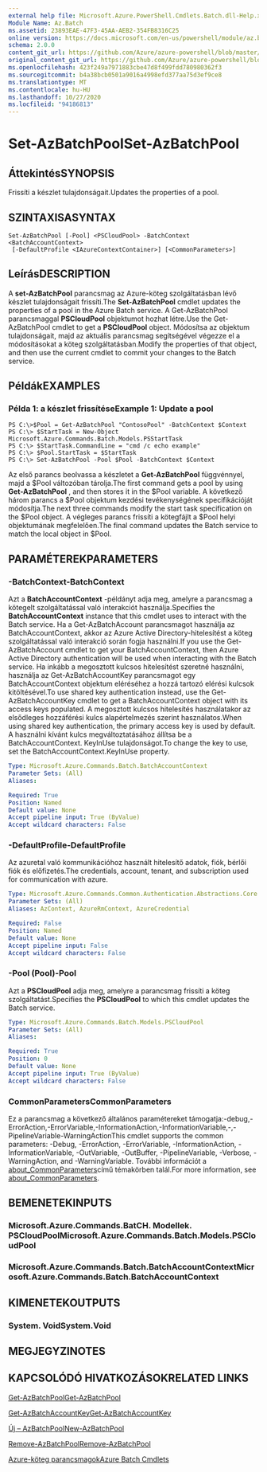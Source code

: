 ```yaml
---
external help file: Microsoft.Azure.PowerShell.Cmdlets.Batch.dll-Help.xml
Module Name: Az.Batch
ms.assetid: 23893EAE-47F3-45AA-AEB2-354FB8316C25
online version: https://docs.microsoft.com/en-us/powershell/module/az.batch/set-azbatchpool
schema: 2.0.0
content_git_url: https://github.com/Azure/azure-powershell/blob/master/src/Batch/Batch/help/Set-AzBatchPool.md
original_content_git_url: https://github.com/Azure/azure-powershell/blob/master/src/Batch/Batch/help/Set-AzBatchPool.md
ms.openlocfilehash: 423f249a7971883cbe47d8f499fdd780980362f3
ms.sourcegitcommit: b4a38bcb0501a9016a4998efd377aa75d3ef9ce8
ms.translationtype: MT
ms.contentlocale: hu-HU
ms.lasthandoff: 10/27/2020
ms.locfileid: "94186813"
---
```

# <span data-ttu-id="7a73e-101">Set-AzBatchPool</span><span class="sxs-lookup"><span data-stu-id="7a73e-101">Set-AzBatchPool</span></span>

## <span data-ttu-id="7a73e-102">Áttekintés</span><span class="sxs-lookup"><span data-stu-id="7a73e-102">SYNOPSIS</span></span>
<span data-ttu-id="7a73e-103">Frissíti a készlet tulajdonságait.</span><span class="sxs-lookup"><span data-stu-id="7a73e-103">Updates the properties of a pool.</span></span>

## <span data-ttu-id="7a73e-104">SZINTAXISA</span><span class="sxs-lookup"><span data-stu-id="7a73e-104">SYNTAX</span></span>

```
Set-AzBatchPool [-Pool] <PSCloudPool> -BatchContext <BatchAccountContext>
 [-DefaultProfile <IAzureContextContainer>] [<CommonParameters>]
```

## <span data-ttu-id="7a73e-105">Leírás</span><span class="sxs-lookup"><span data-stu-id="7a73e-105">DESCRIPTION</span></span>
<span data-ttu-id="7a73e-106">A **set-AzBatchPool** parancsmag az Azure-köteg szolgáltatásban lévő készlet tulajdonságait frissíti.</span><span class="sxs-lookup"><span data-stu-id="7a73e-106">The **Set-AzBatchPool** cmdlet updates the properties of a pool in the Azure Batch service.</span></span>
<span data-ttu-id="7a73e-107">A Get-AzBatchPool parancsmaggal **PSCloudPool** objektumot hozhat létre.</span><span class="sxs-lookup"><span data-stu-id="7a73e-107">Use the Get-AzBatchPool cmdlet to get a **PSCloudPool** object.</span></span>
<span data-ttu-id="7a73e-108">Módosítsa az objektum tulajdonságait, majd az aktuális parancsmag segítségével végezze el a módosításokat a köteg szolgáltatásban.</span><span class="sxs-lookup"><span data-stu-id="7a73e-108">Modify the properties of that object, and then use the current cmdlet to commit your changes to the Batch service.</span></span>

## <span data-ttu-id="7a73e-109">Példák</span><span class="sxs-lookup"><span data-stu-id="7a73e-109">EXAMPLES</span></span>

### <span data-ttu-id="7a73e-110">Példa 1: a készlet frissítése</span><span class="sxs-lookup"><span data-stu-id="7a73e-110">Example 1: Update a pool</span></span>
```
PS C:\>$Pool = Get-AzBatchPool "ContosoPool" -BatchContext $Context
PS C:\> $StartTask = New-Object Microsoft.Azure.Commands.Batch.Models.PSStartTask
PS C:\> $StartTask.CommandLine = "cmd /c echo example"
PS C:\> $Pool.StartTask = $StartTask
PS C:\> Set-AzBatchPool -Pool $Pool -BatchContext $Context
```

<span data-ttu-id="7a73e-111">Az első parancs beolvassa a készletet a **Get-AzBatchPool** függvénnyel, majd a $Pool változóban tárolja.</span><span class="sxs-lookup"><span data-stu-id="7a73e-111">The first command gets a pool by using **Get-AzBatchPool** , and then stores it in the $Pool variable.</span></span>
<span data-ttu-id="7a73e-112">A következő három parancs a $Pool objektum kezdési tevékenységének specifikációját módosítja.</span><span class="sxs-lookup"><span data-stu-id="7a73e-112">The next three commands modify the start task specification on the $Pool object.</span></span>
<span data-ttu-id="7a73e-113">A végleges parancs frissíti a kötegfájlt a $Pool helyi objektumának megfelelően.</span><span class="sxs-lookup"><span data-stu-id="7a73e-113">The final command updates the Batch service to match the local object in $Pool.</span></span>

## <span data-ttu-id="7a73e-114">PARAMÉTEREK</span><span class="sxs-lookup"><span data-stu-id="7a73e-114">PARAMETERS</span></span>

### <span data-ttu-id="7a73e-115">-BatchContext</span><span class="sxs-lookup"><span data-stu-id="7a73e-115">-BatchContext</span></span>
<span data-ttu-id="7a73e-116">Azt a **BatchAccountContext** -példányt adja meg, amelyre a parancsmag a kötegelt szolgáltatással való interakciót használja.</span><span class="sxs-lookup"><span data-stu-id="7a73e-116">Specifies the **BatchAccountContext** instance that this cmdlet uses to interact with the Batch service.</span></span>
<span data-ttu-id="7a73e-117">Ha a Get-AzBatchAccount parancsmagot használja az BatchAccountContext, akkor az Azure Active Directory-hitelesítést a köteg szolgáltatással való interakció során fogja használni.</span><span class="sxs-lookup"><span data-stu-id="7a73e-117">If you use the Get-AzBatchAccount cmdlet to get your BatchAccountContext, then Azure Active Directory authentication will be used when interacting with the Batch service.</span></span> <span data-ttu-id="7a73e-118">Ha inkább a megosztott kulcsos hitelesítést szeretné használni, használja az Get-AzBatchAccountKey parancsmagot egy BatchAccountContext objektum eléréséhez a hozzá tartozó elérési kulcsok kitöltésével.</span><span class="sxs-lookup"><span data-stu-id="7a73e-118">To use shared key authentication instead, use the Get-AzBatchAccountKey cmdlet to get a BatchAccountContext object with its access keys populated.</span></span> <span data-ttu-id="7a73e-119">A megosztott kulcsos hitelesítés használatakor az elsődleges hozzáférési kulcs alapértelmezés szerint használatos.</span><span class="sxs-lookup"><span data-stu-id="7a73e-119">When using shared key authentication, the primary access key is used by default.</span></span> <span data-ttu-id="7a73e-120">A használni kívánt kulcs megváltoztatásához állítsa be a BatchAccountContext. KeyInUse tulajdonságot.</span><span class="sxs-lookup"><span data-stu-id="7a73e-120">To change the key to use, set the BatchAccountContext.KeyInUse property.</span></span>

```yaml
Type: Microsoft.Azure.Commands.Batch.BatchAccountContext
Parameter Sets: (All)
Aliases:

Required: True
Position: Named
Default value: None
Accept pipeline input: True (ByValue)
Accept wildcard characters: False
```

### <span data-ttu-id="7a73e-121">-DefaultProfile</span><span class="sxs-lookup"><span data-stu-id="7a73e-121">-DefaultProfile</span></span>
<span data-ttu-id="7a73e-122">Az azuretal való kommunikációhoz használt hitelesítő adatok, fiók, bérlői fiók és előfizetés.</span><span class="sxs-lookup"><span data-stu-id="7a73e-122">The credentials, account, tenant, and subscription used for communication with azure.</span></span>

```yaml
Type: Microsoft.Azure.Commands.Common.Authentication.Abstractions.Core.IAzureContextContainer
Parameter Sets: (All)
Aliases: AzContext, AzureRmContext, AzureCredential

Required: False
Position: Named
Default value: None
Accept pipeline input: False
Accept wildcard characters: False
```

### <span data-ttu-id="7a73e-123">-Pool (Pool)</span><span class="sxs-lookup"><span data-stu-id="7a73e-123">-Pool</span></span>
<span data-ttu-id="7a73e-124">Azt a **PSCloudPool** adja meg, amelyre a parancsmag frissíti a köteg szolgáltatást.</span><span class="sxs-lookup"><span data-stu-id="7a73e-124">Specifies the **PSCloudPool** to which this cmdlet updates the Batch service.</span></span>

```yaml
Type: Microsoft.Azure.Commands.Batch.Models.PSCloudPool
Parameter Sets: (All)
Aliases:

Required: True
Position: 0
Default value: None
Accept pipeline input: True (ByValue)
Accept wildcard characters: False
```

### <span data-ttu-id="7a73e-125">CommonParameters</span><span class="sxs-lookup"><span data-stu-id="7a73e-125">CommonParameters</span></span>
<span data-ttu-id="7a73e-126">Ez a parancsmag a következő általános paramétereket támogatja:-debug,-ErrorAction,-ErrorVariable,-InformationAction,-InformationVariable,-,-PipelineVariable-WarningAction</span><span class="sxs-lookup"><span data-stu-id="7a73e-126">This cmdlet supports the common parameters: -Debug, -ErrorAction, -ErrorVariable, -InformationAction, -InformationVariable, -OutVariable, -OutBuffer, -PipelineVariable, -Verbose, -WarningAction, and -WarningVariable.</span></span> <span data-ttu-id="7a73e-127">További információt a [about_CommonParameters](http://go.microsoft.com/fwlink/?LinkID=113216)című témakörben talál.</span><span class="sxs-lookup"><span data-stu-id="7a73e-127">For more information, see [about_CommonParameters](http://go.microsoft.com/fwlink/?LinkID=113216).</span></span>

## <span data-ttu-id="7a73e-128">BEMENETEK</span><span class="sxs-lookup"><span data-stu-id="7a73e-128">INPUTS</span></span>

### <span data-ttu-id="7a73e-129">Microsoft.Azure.Commands.BatCH. Modellek. PSCloudPool</span><span class="sxs-lookup"><span data-stu-id="7a73e-129">Microsoft.Azure.Commands.Batch.Models.PSCloudPool</span></span>

### <span data-ttu-id="7a73e-130">Microsoft.Azure.Commands.Batch.BatchAccountContext</span><span class="sxs-lookup"><span data-stu-id="7a73e-130">Microsoft.Azure.Commands.Batch.BatchAccountContext</span></span>

## <span data-ttu-id="7a73e-131">KIMENETEK</span><span class="sxs-lookup"><span data-stu-id="7a73e-131">OUTPUTS</span></span>

### <span data-ttu-id="7a73e-132">System. Void</span><span class="sxs-lookup"><span data-stu-id="7a73e-132">System.Void</span></span>

## <span data-ttu-id="7a73e-133">MEGJEGYZI</span><span class="sxs-lookup"><span data-stu-id="7a73e-133">NOTES</span></span>

## <span data-ttu-id="7a73e-134">KAPCSOLÓDÓ HIVATKOZÁSOK</span><span class="sxs-lookup"><span data-stu-id="7a73e-134">RELATED LINKS</span></span>

[<span data-ttu-id="7a73e-135">Get-AzBatchPool</span><span class="sxs-lookup"><span data-stu-id="7a73e-135">Get-AzBatchPool</span></span>](./Get-AzBatchPool.md)

[<span data-ttu-id="7a73e-136">Get-AzBatchAccountKey</span><span class="sxs-lookup"><span data-stu-id="7a73e-136">Get-AzBatchAccountKey</span></span>](./Get-AzBatchAccountKey.md)

[<span data-ttu-id="7a73e-137">Új – AzBatchPool</span><span class="sxs-lookup"><span data-stu-id="7a73e-137">New-AzBatchPool</span></span>](./New-AzBatchPool.md)

[<span data-ttu-id="7a73e-138">Remove-AzBatchPool</span><span class="sxs-lookup"><span data-stu-id="7a73e-138">Remove-AzBatchPool</span></span>](./Remove-AzBatchPool.md)

[<span data-ttu-id="7a73e-139">Azure-köteg parancsmagok</span><span class="sxs-lookup"><span data-stu-id="7a73e-139">Azure Batch Cmdlets</span></span>](/powershell/module/Az.Batch/)
